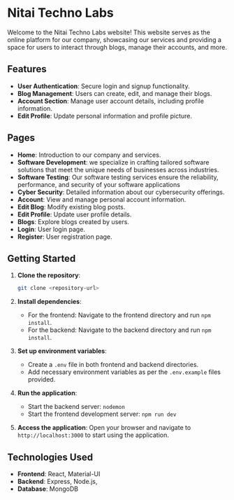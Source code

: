 # Nitai Techno Labs

Welcome to the Nitai Techno Labs website! This website serves as the online platform for our company, showcasing our services and providing a space for users to interact through blogs, manage their accounts, and more.

## Features

- **User Authentication**: Secure login and signup functionality.
- **Blog Management**: Users can create, edit, and manage their blogs.
- **Account Section**: Manage user account details, including profile information.
- **Edit Profile**: Update personal information and profile picture.

## Pages

- **Home**: Introduction to our company and services.
- **Software Development**: we specialize in crafting tailored software solutions that meet the unique needs of businesses across industries.
- **Software Testing**: Our software testing services ensure the reliability, performance, and security of your software applications
- **Cyber Security**: Detailed information about our cybersecurity offerings.
- **Account**: View and manage personal account information.
- **Edit Blog**: Modify existing blog posts.
- **Edit Profile**: Update user profile details.
- **Blogs**: Explore blogs created by users.
- **Login**: User login page.
- **Register**: User registration page.

## Getting Started

1. **Clone the repository**:
   ```bash
   git clone <repository-url>
   ```
2. **Install dependencies**:

   - For the frontend: Navigate to the frontend directory and run `npm install`.
   - For the backend: Navigate to the backend directory and run `npm install`.

3. **Set up environment variables**:

   - Create a `.env` file in both frontend and backend directories.
   - Add necessary environment variables as per the `.env.example` files provided.

4. **Run the application**:

   - Start the backend server: `nodemon`
   - Start the frontend development server: `npm run dev`

5. **Access the application**:
   Open your browser and navigate to `http://localhost:3000` to start using the application.

## Technologies Used

- **Frontend**: React, Material-UI
- **Backend**: Express, Node.js,
- **Database**: MongoDB
